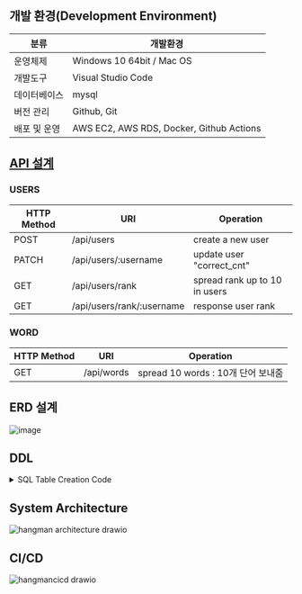 ## 개발 환경(Development Environment)
| 분류 | 개발환경 | 
|---|---|
| 운영체제 | Windows 10 64bit / Mac OS |
| 개발도구 | Visual Studio Code |
| 데이터베이스 | mysql |
| 버전 관리 | Github, Git |
| 배포 및 운영 | AWS EC2, AWS RDS, Docker, Github Actions  |

## <a href="https://app.swaggerhub.com/apis/OPOP0421/KrHangMan/1.0.0#/Selection%20nickname/selectnickname">API 설계</a>

### USERS
| HTTP Method | URI | Operation |
| --- | --- | --- |
| POST | /api/users | create a new user  |
| PATCH | /api/users/:username | update user "correct_cnt" |  
| GET | /api/users/rank| spread rank up to 10 in users |
| GET | /api/users/rank/:username | response user rank |

### WORD 
| HTTP Method | URI | Operation |
| --- | --- | --- |
| GET | /api/words | spread 10 words : 10개 단어 보내줌 |

## ERD 설계
![image](https://user-images.githubusercontent.com/55049159/211178083-3d4f85fb-9db0-4e19-90c8-1a458ec61724.png)

## DDL
<details>
<summary>SQL Table Creation Code</summary>

```sql
CREATE TABLE USERS (
  username VARCHAR(100) NOT NULL,
  correct_cnt BIGINT NOT NULL,
  use_yn TINYINT(1) NOT NULL DEFAULT 1,
  PRIMARY KEY (username)
)
ENGINE = InnoDB
DEFAULT CHARACTER SET = utf8;

CREATE TABLE WORDS(
    word varchar(10) Primary Key,	
    mean varchar(255)  NULL,	    
    key idx_name(word)	
)
ENGINE = InnoDB
DEFAULT CHARACTER SET = utf8;
```
</details>


## System Architecture
![hangman architecture drawio](https://github.com/KrHangMan/KrHangMan-Server/assets/106163272/144c32ac-3994-4cf5-82e4-6d322ab953f3)

## CI/CD
![hangmancicd drawio](https://github.com/KrHangMan/KrHangMan-Server/assets/106163272/e13c150e-d7a9-4f1d-85e9-7007bba7fb7c)

